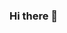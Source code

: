 ### Hi there 👋

<!--
**FMercurYG/FMercurYG** is a ✨ _special_ ✨ repository because its `README.md` (this file) appears on your GitHub profile.

Here are some ideas to get you started:

- 🔭 I’m currently working on 
- 🌱 I’m currently learning 
- 👯 I’m looking to collaborate on 
- 🤔 I’m looking for help with 
- 💬 Ask me about 
- 📫 How to reach me
- 😄 Pronouns
- ⚡ Fun fact

![](https://github-readme-stats.vercel.app/api?username=FMercurYG&show_icons=true&theme=dark&count_private=true)
